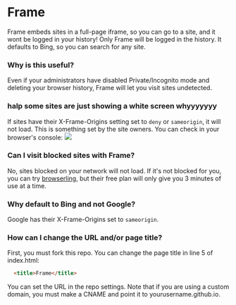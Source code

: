 # Frame
Frame embeds sites in a full-page iframe, so you can go to a site, and it wont be logged in your history! Only Frame will be logged in the history. It defaults to Bing, so you can search for any site.

### Why is this useful?
Even if your administrators have disabled Private/Incognito mode and deleting your browser history, Frame will let you visit sites undetected.

### halp some sites are just showing a white screen whyyyyyyy
If sites have their X-Frame-Origins setting set to `deny` or `sameorigin`, it will not load. This is something set by the site owners. You can check in your browser's console:
![](https://i.dis.gg/nav8c7f.png)

### Can I visit blocked sites with Frame?
No, sites blocked on your network will not load. If it's not blocked for you, you can try [browserling](https://browserling.com), but their free plan will only give you 3 minutes of use at a time.

### Why default to Bing and not Google?
Google has their X-Frame-Origins set to `sameorigin`.

### How can I change the URL and/or page title?
First, you must fork this repo.
You can change the page title in line 5 of index.html:
```html
  <title>Frame</title>
```
You can set the URL in the repo settings. Note that if you are using a custom domain, you must make a CNAME and point it to yourusername.github.io.
